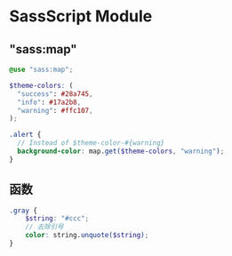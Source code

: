 # SassScript Module
## "sass:map"
```scss
@use "sass:map";

$theme-colors: (
  "success": #28a745,
  "info": #17a2b8,
  "warning": #ffc107,
);

.alert {
  // Instead of $theme-color-#{warning}
  background-color: map.get($theme-colors, "warning");
}
```

## 函数
```scss
.gray {
    $string: "#ccc";
    // 去除引号
    color: string.unquote($string);
}
```
